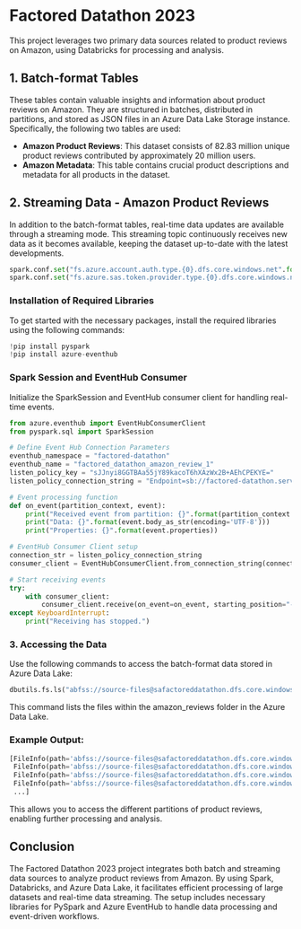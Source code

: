 # Factored Datathon 2023

This project leverages two primary data sources related to product reviews on Amazon, using Databricks for processing and analysis.

## 1. Batch-format Tables

These tables contain valuable insights and information about product reviews on Amazon. They are structured in batches, distributed in partitions, and stored as JSON files in an Azure Data Lake Storage instance. Specifically, the following two tables are used:

- **Amazon Product Reviews**: This dataset consists of 82.83 million unique product reviews contributed by approximately 20 million users.
- **Amazon Metadata**: This table contains crucial product descriptions and metadata for all products in the dataset.

## 2. Streaming Data - Amazon Product Reviews

In addition to the batch-format tables, real-time data updates are available through a streaming mode. This streaming topic continuously receives new data as it becomes available, keeping the dataset up-to-date with the latest developments.

```python
spark.conf.set("fs.azure.account.auth.type.{0}.dfs.core.windows.net".format("safactoreddatathon"), "SAS")
spark.conf.set("fs.azure.sas.token.provider.type.{0}.dfs.core.windows.net".format("safactoreddatathon"), "org.apache.hadoop.fs.azurebfs.sas.FixedSASTokenProvider")
```
### Installation of Required Libraries
To get started with the necessary packages, install the required libraries using the following commands:

```python
!pip install pyspark
!pip install azure-eventhub
```
### Spark Session and EventHub Consumer
Initialize the SparkSession and EventHub consumer client for handling real-time events.
```python
from azure.eventhub import EventHubConsumerClient
from pyspark.sql import SparkSession

# Define Event Hub Connection Parameters
eventhub_namespace = "factored-datathon"
eventhub_name = "factored_datathon_amazon_review_1"
listen_policy_key = "sJJnyi8GGTBAa55jY89kacoT6hXAzWx2B+AEhCPEKYE="
listen_policy_connection_string = "Endpoint=sb://factored-datathon.servicebus.windows.net/;SharedAccessKeyName=datathon_listener;SharedAccessKey=sJJnyi8GGTBAa55jY89kacoT6hXAzWx2B+AEhCPEKYE=;EntityPath=factored_datathon_amazon_review"

# Event processing function
def on_event(partition_context, event):
    print("Received event from partition: {}".format(partition_context.partition_id))
    print("Data: {}".format(event.body_as_str(encoding='UTF-8')))
    print("Properties: {}".format(event.properties))

# EventHub Consumer Client setup
connection_str = listen_policy_connection_string
consumer_client = EventHubConsumerClient.from_connection_string(connection_str, consumer_group="$Default", eventhub_name=eventhub_name)

# Start receiving events
try:
    with consumer_client:
        consumer_client.receive(on_event=on_event, starting_position="-1")
except KeyboardInterrupt:
    print("Receiving has stopped.")
```
### 3. Accessing the Data
Use the following commands to access the batch-format data stored in Azure Data Lake:

```python
dbutils.fs.ls("abfss://source-files@safactoreddatathon.dfs.core.windows.net/amazon_reviews/")
```
This command lists the files within the amazon_reviews folder in the Azure Data Lake.

### Example Output:
```python
[FileInfo(path='abfss://source-files@safactoreddatathon.dfs.core.windows.net/amazon_reviews/partition_1/', name='partition_1/', size=0, modificationTime=1689569806000),
 FileInfo(path='abfss://source-files@safactoreddatathon.dfs.core.windows.net/amazon_reviews/partition_10/', name='partition_10/', size=0, modificationTime=1689569900000),
 FileInfo(path='abfss://source-files@safactoreddatathon.dfs.core.windows.net/amazon_reviews/partition_100/', name='partition_100/', size=0, modificationTime=1689570860000),
 FileInfo(path='abfss://source-files@safactoreddatathon.dfs.core.windows.net/amazon_reviews/partition_1000/', name='partition_1000/', size=0, modificationTime=1689580431000),
 ...]
```
This allows you to access the different partitions of product reviews, enabling further processing and analysis.

## Conclusion
The Factored Datathon 2023 project integrates both batch and streaming data sources to analyze product reviews from Amazon. By using Spark, Databricks, and Azure Data Lake, it facilitates efficient processing of large datasets and real-time data streaming. The setup includes necessary libraries for PySpark and Azure EventHub to handle data processing and event-driven workflows.
